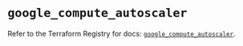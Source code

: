 # `google_compute_autoscaler`

Refer to the Terraform Registry for docs: [`google_compute_autoscaler`](https://registry.terraform.io/providers/hashicorp/google/5.37.0/docs/resources/compute_autoscaler).
